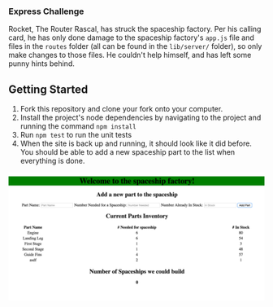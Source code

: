 ### Express Challenge
Rocket, The Router Rascal, has struck the spaceship factory. Per his calling card, he has only done damage to the spaceship factory's `app.js` file and files in the `routes` folder (all can be found in the `lib/server/` folder), so only make changes to those files. He couldn't help himself, and has left some punny hints behind.

## Getting Started

1. Fork this repository and clone your fork onto your computer.
2. Install the project's node dependencies by navigating to the project and running the command `npm install`
3. Run `npm test` to run the unit tests
4. When the site is back up and running, it should look like it did before. You should be able to add a new spaceship part to the list when everything is done.

![alt text](lib/public/images/before.png)
